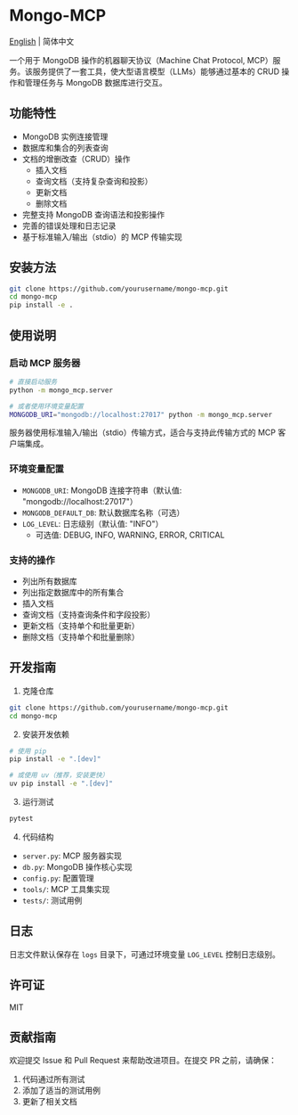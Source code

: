# Mongo-MCP

[English](README_EN.md) | 简体中文

一个用于 MongoDB 操作的机器聊天协议（Machine Chat Protocol, MCP）服务。该服务提供了一套工具，使大型语言模型（LLMs）能够通过基本的 CRUD 操作和管理任务与 MongoDB 数据库进行交互。

## 功能特性

- MongoDB 实例连接管理
- 数据库和集合的列表查询
- 文档的增删改查（CRUD）操作
  - 插入文档
  - 查询文档（支持复杂查询和投影）
  - 更新文档
  - 删除文档
- 完整支持 MongoDB 查询语法和投影操作
- 完善的错误处理和日志记录
- 基于标准输入/输出（stdio）的 MCP 传输实现

## 安装方法

```bash
git clone https://github.com/yourusername/mongo-mcp.git
cd mongo-mcp
pip install -e .
```

## 使用说明

### 启动 MCP 服务器

```bash
# 直接启动服务
python -m mongo_mcp.server

# 或者使用环境变量配置
MONGODB_URI="mongodb://localhost:27017" python -m mongo_mcp.server
```

服务器使用标准输入/输出（stdio）传输方式，适合与支持此传输方式的 MCP 客户端集成。

### 环境变量配置

- `MONGODB_URI`: MongoDB 连接字符串（默认值: "mongodb://localhost:27017"）
- `MONGODB_DEFAULT_DB`: 默认数据库名称（可选）
- `LOG_LEVEL`: 日志级别（默认值: "INFO"）
  - 可选值: DEBUG, INFO, WARNING, ERROR, CRITICAL

### 支持的操作

- 列出所有数据库
- 列出指定数据库中的所有集合
- 插入文档
- 查询文档（支持查询条件和字段投影）
- 更新文档（支持单个和批量更新）
- 删除文档（支持单个和批量删除）

## 开发指南

1. 克隆仓库
```bash
git clone https://github.com/yourusername/mongo-mcp.git
cd mongo-mcp
```

2. 安装开发依赖
```bash
# 使用 pip
pip install -e ".[dev]"

# 或使用 uv（推荐，安装更快）
uv pip install -e ".[dev]"
```

3. 运行测试
```bash
pytest
```

4. 代码结构
- `server.py`: MCP 服务器实现
- `db.py`: MongoDB 操作核心实现
- `config.py`: 配置管理
- `tools/`: MCP 工具集实现
- `tests/`: 测试用例

## 日志

日志文件默认保存在 `logs` 目录下，可通过环境变量 `LOG_LEVEL` 控制日志级别。

## 许可证

MIT

## 贡献指南

欢迎提交 Issue 和 Pull Request 来帮助改进项目。在提交 PR 之前，请确保：

1. 代码通过所有测试
2. 添加了适当的测试用例
3. 更新了相关文档 